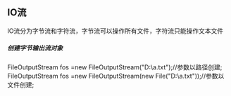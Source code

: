 ## IO流
IO流分为字节流和字符流，字节流可以操作所有文件，字符流只能操作文本文件
##### 创建字节输出流对象
FileOutputStream fos =new FileOutputStream("D:\\a.txt");//参数以路径创建;
FileOutputStream fos =new FileOutputStream(new File("D:\\a.txt"));//参数以文件创建;
